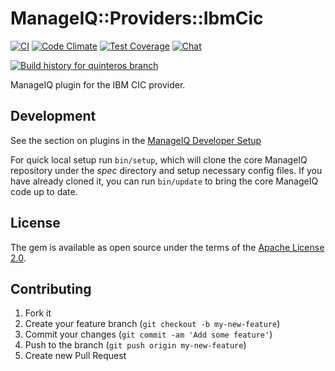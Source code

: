 # ManageIQ::Providers::IbmCic

[![CI](https://github.com/ManageIQ/manageiq-providers-ibm_cic/actions/workflows/ci.yaml/badge.svg?branch=quinteros)](https://github.com/ManageIQ/manageiq-providers-ibm_cic/actions/workflows/ci.yaml)
[![Code Climate](https://codeclimate.com/github/ManageIQ/manageiq-providers-ibm_cic.svg)](https://codeclimate.com/github/ManageIQ/manageiq-providers-ibm_cic)
[![Test Coverage](https://codeclimate.com/github/ManageIQ/manageiq-providers-ibm_cic/badges/coverage.svg)](https://codeclimate.com/github/ManageIQ/manageiq-providers-ibm_cic/coverage)
[![Chat](https://badges.gitter.im/Join%20Chat.svg)](https://gitter.im/ManageIQ/manageiq-providers-ibm_cic?utm_source=badge&utm_medium=badge&utm_campaign=pr-badge&utm_content=badge)

[![Build history for quinteros branch](https://buildstats.info/github/chart/ManageIQ/manageiq-providers-ibm_cic?branch=quinteros&buildCount=50&includeBuildsFromPullRequest=false&showstats=false)](https://github.com/ManageIQ/manageiq-providers-ibm_cic/actions?query=branch%3Amaster)

ManageIQ plugin for the IBM CIC provider.

## Development

See the section on plugins in the [ManageIQ Developer Setup](http://manageiq.org/docs/guides/developer_setup/plugins)

For quick local setup run `bin/setup`, which will clone the core ManageIQ repository under the *spec* directory and setup necessary config files. If you have already cloned it, you can run `bin/update` to bring the core ManageIQ code up to date.

## License

The gem is available as open source under the terms of the [Apache License 2.0](http://www.apache.org/licenses/LICENSE-2.0).

## Contributing

1. Fork it
2. Create your feature branch (`git checkout -b my-new-feature`)
3. Commit your changes (`git commit -am 'Add some feature'`)
4. Push to the branch (`git push origin my-new-feature`)
5. Create new Pull Request
